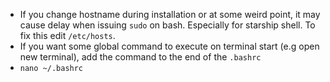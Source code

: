 - If you change hostname during installation or at some weird point, it may cause delay when issuing ```sudo``` on bash. Especially for starship shell. To fix this edit ```/etc/hosts```.
- If you want some global command to execute on terminal start (e.g open new terminal), add the command to the end of the ```.bashrc```
- ```nano ~/.bashrc```

